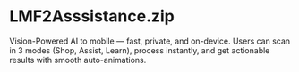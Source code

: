 # LMF2Asssistance.zip
Vision-Powered AI to mobile — fast, private, and on-device. Users can scan in 3 modes (Shop, Assist, Learn), process instantly, and get actionable results with smooth auto-animations.
